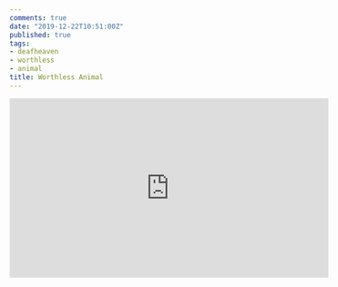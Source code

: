 ```yaml
---
comments: true
date: "2019-12-22T10:51:00Z"
published: true
tags:
- deafheaven
- worthless
- animal
title: Worthless Animal
---
```


<iframe width="560" height="315" src="https://www.youtube.com/embed/uJUz9XDdsGA" frameborder="0" allow="accelerometer; autoplay; encrypted-media; gyroscope; picture-in-picture" allowfullscreen="allowfullscreen"></iframe>
